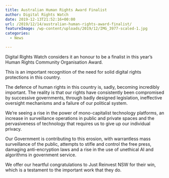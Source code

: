 ```yaml
---
title: Australian Human Rights Award Finalist
author: Digital Rights Watch
date: 2019-12-13T21:52:16+00:00
url: /2019/12/14/australian-human-rights-award-finalist/
featureImage: /wp-content/uploads/2019/12/IMG_3977-scaled-1.jpg
categories:
  - News

---
```

Digital Rights Watch considers it an honour to be a finalist in this year’s Human Rights Community Organisation Award.

This is an important recognition of the need for solid digital rights protections in this country.

The defence of human rights in this country is, sadly, becoming incredibly important. The reality is that our rights have consistently been compromised by successive governments, through badly designed legislation, ineffective oversight mechanisms and a failure of our political system.

We’re seeing a rise in the power of mono-capitalist technology platforms, an increase in surveillance operations in public and private spaces and the pervasiveness of technology that requires us to give up our individual privacy.

Our Government is contributing to this erosion, with warrantless mass surveillance of the public, attempts to [][1]stifle and control the free press, damaging anti-encryption laws and a rise in the use of unethical AI and algorithms in government service.

We offer our heartful congratulations to Just Reinvest NSW for their win, which is a testament to the important work that they do.

 [1]: https://www.theguardian.com/commentisfree/2019/oct/23/people-have-a-right-to-be-suspicious-of-journalists-self-advocacy-but-press-freedom-is-important